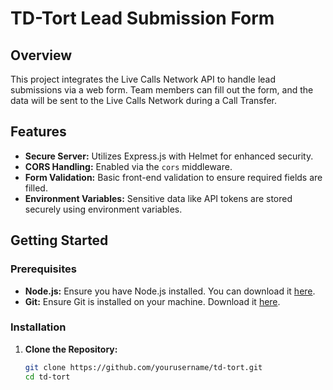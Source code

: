 # TD-Tort Lead Submission Form

## Overview

This project integrates the Live Calls Network API to handle lead submissions via a web form. Team members can fill out the form, and the data will be sent to the Live Calls Network during a Call Transfer.

## Features

- **Secure Server:** Utilizes Express.js with Helmet for enhanced security.
- **CORS Handling:** Enabled via the `cors` middleware.
- **Form Validation:** Basic front-end validation to ensure required fields are filled.
- **Environment Variables:** Sensitive data like API tokens are stored securely using environment variables.

## Getting Started

### Prerequisites

- **Node.js:** Ensure you have Node.js installed. You can download it [here](https://nodejs.org/).
- **Git:** Ensure Git is installed on your machine. Download it [here](https://git-scm.com/).

### Installation

1. **Clone the Repository:**

   ```bash
   git clone https://github.com/yourusername/td-tort.git
   cd td-tort
